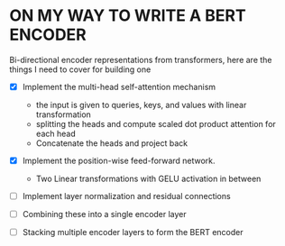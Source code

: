 # ON MY WAY TO WRITE A BERT ENCODER

Bi-directional encoder representations from transformers, here are the things I need to cover for building one
- [x] Implement the multi-head self-attention mechanism
    - the input is given to queries, keys, and values with linear transformation
    - splitting the heads and compute scaled dot product attention for each head
    - Concatenate the heads and project back

- [x] Implement the position-wise feed-forward network. 
    - Two Linear transformations with GELU activation in between
- [ ] Implement layer normalization and residual connections
- [ ] Combining these into a single encoder layer
- [ ] Stacking multiple encoder layers to form the BERT encoder